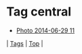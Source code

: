 <!--
title: Tag central
date: 2020-06-28T15:26:59.688Z
tags:
-->
# Tag central

 * [Photo 2014-06-29 11](90243932229.md)

| [Tags](tags.md) | [Top](index.md) |
